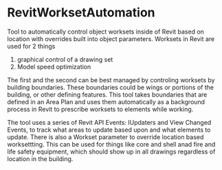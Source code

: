# RevitWorksetAutomation
Tool to automatically control object worksets inside of Revit based on location with overrides built into object parameters.
Worksets in Revit are used for 2 things
  1) graphical control of a drawing set
  2) Model speed optimization

The first and the second can be best managed by controling worksets by building boundaries. These boundaries could be wings or portions of the building, or other defining features.
This tool takes boundaries that are defined in an Area Plan and uses them automatically as a background process in Revit to prescribe worksets to elements while working.

The tool uses a series of Revit API Events: IUpdaters and View Changed Events, to track what areas to update based upon and what elements to update.
There is also a Workset parameter to override location based worksettting. This can be used for things like core and shell anad fire and life safety equipment, which should show up in all drawings regardless of location in the building.
